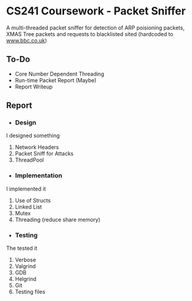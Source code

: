 # CS241 Coursework - Packet Sniffer
A multi-threaded packet sniffer for detection of ARP poisioning packets, XMAS Tree packets and requests to blacklisted sited (hardcoded to www.bbc.co.uk)

## To-Do
 - Core Number Dependent Threading
 - Run-time Packet Report (Maybe)
 - Report Writeup

## Report
* ### Design
I designed something
1. Network Headers
2. Packet Sniff for Attacks
3. ThreadPool
* ### Implementation
I implemented it
1. Use of Structs
2. Linked List
3. Mutex
4. Threading (reduce share memory)
* ### Testing
The tested it
1. Verbose
2. Valgrind
3. GDB
4. Helgrind
5. Git
6. Testing files
